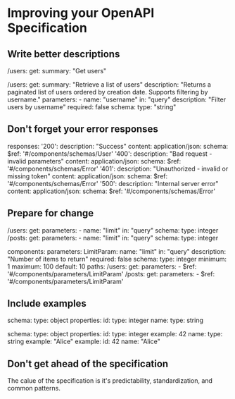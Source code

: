 # Improving your OpenAPI Specification

## Write better descriptions

/users:
  get:
    summary: "Get users"


/users:
  get:
    summary: "Retrieve a list of users"
    description: "Returns a paginated list of users ordered by creation date. Supports filtering by username."
    parameters:
      - name: "username"
        in: "query"
        description: "Filter users by username"
        required: false
        schema:
          type: "string"

## Don't forget your error responses

responses:
  '200':
    description: "Success"
    content:
      application/json:
        schema:
          $ref: '#/components/schemas/User'
  '400':
    description: "Bad request - invalid parameters"
    content:
      application/json:
        schema:
          $ref: '#/components/schemas/Error'
  '401':
    description: "Unauthorized - invalid or missing token"
    content:
      application/json:
        schema:
          $ref: '#/components/schemas/Error'
  '500':
    description: "Internal server error"
    content:
      application/json:
        schema:
          $ref: '#/components/schemas/Error'

## Prepare for change

/users:
  get:
    parameters:
      - name: "limit"
        in: "query"
        schema:
          type: integer
/posts:
  get:
    parameters:
      - name: "limit"
        in: "query"
        schema:
          type: integer


components:
  parameters:
    LimitParam:
      name: "limit"
      in: "query"
      description: "Number of items to return"
      required: false
      schema:
        type: integer
        minimum: 1
        maximum: 100
        default: 10
paths:
  /users:
    get:
      parameters:
        - $ref: '#/components/parameters/LimitParam'
  /posts:
    get:
      parameters:
        - $ref: '#/components/parameters/LimitParam'

## Include examples

schema:
  type: object
  properties:
    id:
      type: integer
    name:
      type: string


schema:
  type: object
  properties:
    id:
      type: integer
      example: 42
    name:
      type: string
      example: "Alice"
  example:
    id: 42
    name: "Alice"

## Don't get ahead of the specification

The calue of the specification is it's predictability, standardization, and common patterns.
